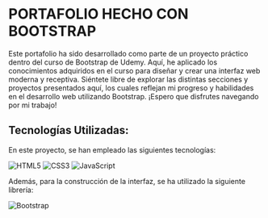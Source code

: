 # PORTAFOLIO HECHO CON BOOTSTRAP

Este portafolio ha sido desarrollado como parte de un proyecto práctico dentro del curso de Bootstrap de Udemy. Aquí, he aplicado los conocimientos adquiridos en el curso para diseñar y crear una interfaz web moderna y receptiva. Siéntete libre de explorar las distintas secciones y proyectos presentados aquí, los cuales reflejan mi progreso y habilidades en el desarrollo web utilizando Bootstrap. ¡Espero que disfrutes navegando por mi trabajo!

## Tecnologías Utilizadas:
En este proyecto, se han empleado las siguientes tecnologías:

<img alt="HTML5" src="https://img.shields.io/badge/html5-%23E34F26.svg?style=for-the-badge&logo=html5&logoColor=white"/> <img alt="CSS3" src="https://img.shields.io/badge/css3-%231572B6.svg?style=for-the-badge&logo=css3&logoColor=white"/> <img alt="JavaScript" src="https://img.shields.io/badge/javascript-%23323330.svg?style=for-the-badge&logo=javascript&logoColor=%23F7DF1E"/>

Además, para la construcción de la interfaz, se ha utilizado la siguiente librería:

<img alt="Bootstrap" src="https://img.shields.io/badge/bootstrap-%23563D7C.svg?style=for-the-badge&logo=bootstrap&logoColor=white"/>
